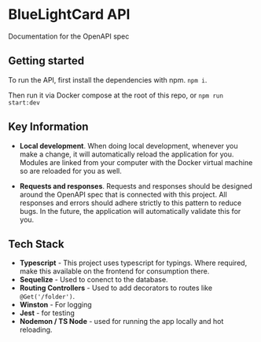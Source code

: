 # BlueLightCard API

Documentation for the OpenAPI spec

## Getting started
To run the API, first install the dependencies with npm. 
`npm i`.

Then run it via Docker compose at the root of this repo, or `npm run start:dev`

## Key Information

* **Local development**. When doing local development, whenever you make a change, it will automatically reload the application for you. Modules are linked from your computer with the Docker virtual machine so are reloaded for you as well.

* **Requests and responses**. Requests and responses should be designed around the OpenAPI spec that is connected with this project. All responses and errors should adhere strictly to this pattern to reduce bugs.
In the future, the application will automatically validate this for you.

## Tech Stack

* **Typescript** - This project uses typescript for typings. Where required, make this available on the frontend for consumption there.
* **Sequelize** - Used to conenct to the database.
* **Routing Controllers** - Used to add decorators to routes like `@Get('/folder')`.
* **Winston** - For logging
* **Jest** - for testing
* **Nodemon / TS Node** - used for running the app locally and hot reloading.